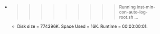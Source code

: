 * >>>>>>>>> Running inst-min-con-auto-log-root.sh ...
  * Disk size = 774396K. Space Used = 16K. Runtime = 00:00:00:01.

